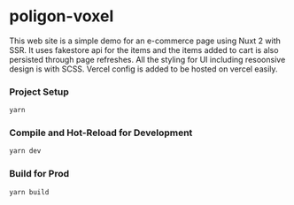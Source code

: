 # poligon-voxel

This web site is a simple demo for an e-commerce page using Nuxt 2 with SSR. It uses fakestore api for the items and the items added to cart is also persisted through page refreshes. All the styling for UI including resoonsive design is with SCSS. Vercel config is added to be hosted on vercel easily. 

### Project Setup 

```sh
yarn
```

### Compile and Hot-Reload for Development

```sh
yarn dev
```

### Build for Prod

```sh
yarn build
```


